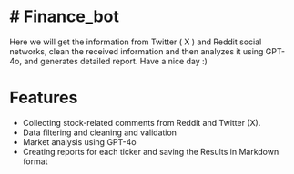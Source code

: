 # # Finance_bot
Here we will get the information from Twitter ( X ) and Reddit social networks, clean the received information and then analyzes it using GPT-4o, and generates detailed report. Have a nice day :)

# Features
* Collecting stock-related comments from Reddit and Twitter (X).
* Data filtering and cleaning and validation
* Market analysis using GPT-4o
* Creating reports for each ticker and saving the Results in Markdown format
